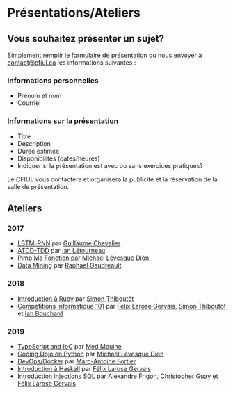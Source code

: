 # Présentations/Ateliers

## Vous souhaitez présenter un sujet?

Simplement remplir le [formulaire de présentation](https://goo.gl/forms/hC37L7mGgvoBotlc2) ou nous envoyer à contact@cfiul.ca les informations suivantes :

### Informations personnelles

- Prénom et nom
- Courriel

### Informations sur la présentation

- Titre
- Description
- Durée estimée
- Disponibilités (dates/heures)
- Indiquer si la présentation est avec ou sans exercices pratiques?

Le CFIUL vous contactera et organisera la publicité et la réservation de la salle de présentation.


## Ateliers

### 2017

- [LSTM-RNN](./2017-lstm-rnn) par [Guillaume Chevalier](https://github.com/guillaume-chevalier)
- [ATDD-TDD](./2017-atdd-tdd) par [Ian Létourneau](https://github.com/ianlet)
- [Pimp Ma Fonction](./2017-pimp-ma-fonction) par [Michael Lévesque Dion](https://github.com/mlevesquedion)
- [Data Mining](./2017-data-mining) par [Raphael Gaudreault](https://github.com/raphaelgodro)

### 2018

- [Introduction à Ruby](./2018-introduction-a-ruby) par [Simon Thiboutôt](https://github.com/masterT)
- [Compétitions informatique 101](./2018-competitions-informatique-101) par [Félix Larose Gervais](https://github.com/filedesless), [Simon Thiboutôt](https://github.com/masterT) et [Ian Bouchard](https://github.com/corb3nik)

### 2019

- [TypeScript and IoC](./2019-typescript-and-ioc) par [Med Mouine](https://github.com/medmouine)
- [Coding Dojo en Python](./2019-coding-dojo-en-python) par [Michael Lévesque Dion](https://github.com/mlevesquedion)
- [DevOps/Docker](./2019-dev-ops-et-docker) par [Marc-Antoine Fortier](https://github.com/WhippetsAintDogs)
- [Introduction à Haskell](./2019-introduction-a-haskell) par [Félix Larose Gervais](https://github.com/filedesless)
- [Introduction injections SQL](./2019-introduction-injections-sql) par [Alexandre Frigon](https://github.com/xehos), [Christopher Guay](https://github.com/crepser) et [Félix Larose Gervais](https://github.com/filedesless)

